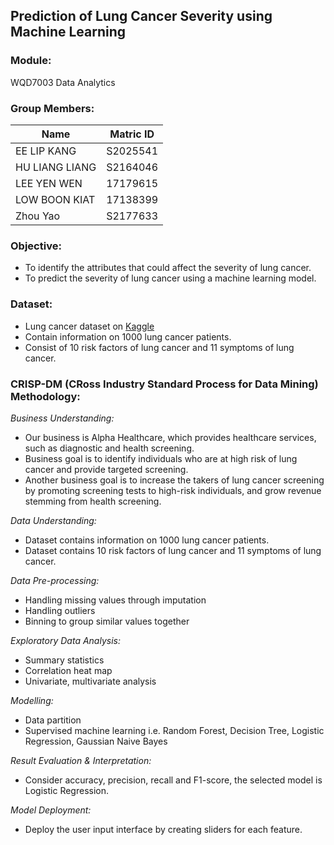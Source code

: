 ## Prediction of Lung Cancer Severity using Machine Learning

### Module:
WQD7003 Data Analytics

### Group Members:
| Name | Matric ID|
| ---------------------- |:--------:|
| EE LIP KANG | S2025541 |
| HU LIANG LIANG | S2164046 |
| LEE YEN WEN | 17179615 |
| LOW BOON KIAT | 17138399 |
| Zhou Yao | S2177633 |

### Objective:
- To identify the attributes that could affect the severity of lung cancer.
- To predict the severity of lung cancer using a machine learning model. 

### Dataset:
- Lung cancer dataset on [Kaggle](https://www.kaggle.com/datasets/thedevastator/cancer-patients-and-air-pollution-a-new-link)
- Contain information on 1000 lung cancer patients. 
- Consist of 10 risk factors of lung cancer and 11 symptoms of lung cancer.

### CRISP-DM (CRoss Industry Standard Process for Data Mining) Methodology:
_Business Understanding:_  
- Our business is Alpha Healthcare, which provides healthcare services, such as diagnostic and health screening.
- Business goal is to identify individuals who are at high risk of lung cancer and provide targeted screening.
- Another business goal is to increase the takers of lung cancer screening by promoting screening tests to high-risk individuals, and grow revenue stemming from health screening.

_Data Understanding:_  
- Dataset contains information on 1000 lung cancer patients.
- Dataset contains 10 risk factors of lung cancer and 11 symptoms of lung cancer.

_Data Pre-processing:_  
- Handling missing values through imputation
- Handling outliers
- Binning to group similar values together

_Exploratory Data Analysis:_  
- Summary statistics
- Correlation heat map
- Univariate, multivariate analysis

_Modelling:_  
- Data partition
- Supervised machine learning i.e. Random Forest, Decision Tree, Logistic Regression, Gaussian Naive Bayes

_Result Evaluation & Interpretation:_  
- Consider accuracy, precision, recall and F1-score, the selected model is Logistic Regression.

_Model Deployment:_  
- Deploy the user input interface by creating sliders for each feature.
